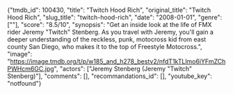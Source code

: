 {"tmdb_id": 100430, "title": "Twitch Hood Rich", "original_title": "Twitch Hood Rich", "slug_title": "twitch-hood-rich", "date": "2008-01-01", "genre": [""], "score": "8.5/10", "synopsis": "Get an inside look at the life of FMX rider Jeremy \"Twitch\" Stenberg. As you travel with Jeremy, you'll gain a deeper understanding of the reckless, punk, motocross kid from east county San Diego, who makes it to the top of Freestyle Motocross.", "image": "https://image.tmdb.org/t/p/w185_and_h278_bestv2/nfdT1kTLlmo6iYFmZChPWHcm6GC.jpg", "actors": ["Jeremy Stenberg (Jeremy \"Twitch\" Stenberg)"], "comments": [], "recommandations_id": [], "youtube_key": "notfound"}